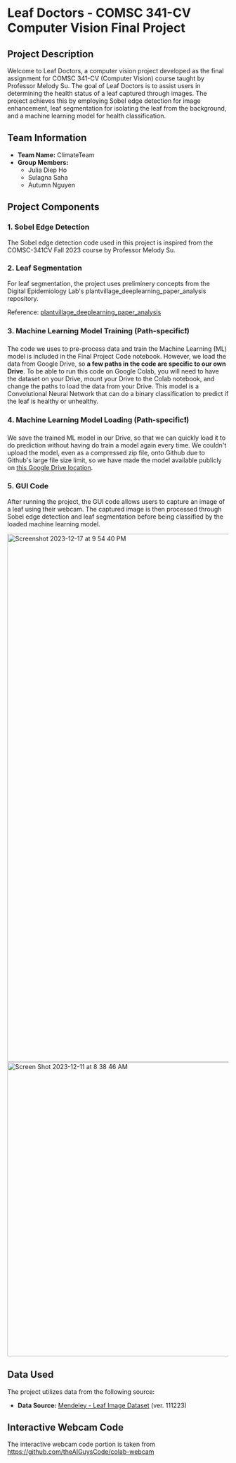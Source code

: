 # Leaf Doctors - COMSC 341-CV Computer Vision Final Project

## Project Description

Welcome to Leaf Doctors, a computer vision project developed as the final assignment for COMSC 341-CV (Computer Vision) course taught by Professor Melody Su. The goal of Leaf Doctors is to assist users in determining the health status of a leaf captured through images. The project achieves this by employing Sobel edge detection for image enhancement, leaf segmentation for isolating the leaf from the background, and a machine learning model for health classification.

## Team Information

- **Team Name:** ClimateTeam
- **Group Members:**
  - Julia Diep Ho
  - Sulagna Saha
  - Autumn Nguyen

## Project Components

### 1. Sobel Edge Detection

The Sobel edge detection code used in this project is inspired from the COMSC-341CV Fall 2023 course by Professor Melody Su.

### 2. Leaf Segmentation

For leaf segmentation, the project uses preliminery concepts from the Digital Epidemiology Lab's plantvillage_deeplearning_paper_analysis repository.

Reference: [plantvillage_deeplearning_paper_analysis](https://github.com/digitalepidemiologylab/plantvillage_deeplearning_paper_analysis)

### 3. Machine Learning Model Training (Path-specific❗️)

The code we uses to pre-process data and train the Machine Learning (ML) model is included in the Final Project Code notebook. However, we load the data from Google Drive, so **a few paths in the code are specific to our own Drive**. To be able to run this code on Google Colab, you will need to have the dataset on your Drive, mount your Drive to the Colab notebook, and change the paths to load the data from your Drive. This model is a Convolutional Neural Network that can do a binary classification to predict if the leaf is healthy or unhealthy.

### 4. Machine Learning Model Loading (Path-specific❗️)

We save the trained ML model in our Drive, so that we can quickly load it to do prediction without having do train a model again every time. We couldn't upload the model, even as a compressed zip file, onto Github due to Github's large file size limit, so we have made the model available publicly on [this Google Drive location](https://drive.google.com/file/d/1EA0234xTWX_lVsGccazf4XDBrQg8NDmv/view?usp=share_link).

### 5. GUI Code

After running the project, the GUI code allows users to capture an image of a leaf using their webcam. The captured image is then processed through Sobel edge detection and leaf segmentation before being classified by the loaded machine learning model.

<img width="1199" alt="Screenshot 2023-12-17 at 9 54 40 PM" src="https://github.com/MHC-FA23-CS341CV/computer-vision-final-project-climateteam/assets/93749279/220e1041-594b-4920-bda0-c8370ecd5078">
<img width="668" alt="Screen Shot 2023-12-11 at 8 38 46 AM" src="https://github.com/MHC-FA23-CS341CV/computer-vision-final-project-climateteam/assets/92401509/5a87c32f-a377-45c9-9417-849b1c8f716f">


## Data Used

The project utilizes data from the following source:

- **Data Source:** [Mendeley - Leaf Image Dataset](https://data.mendeley.com/datasets/t6j2h22jpx/1) (ver. 111223)

## Interactive Webcam Code
The interactive webcam code portion is taken from https://github.com/theAIGuysCode/colab-webcam 

